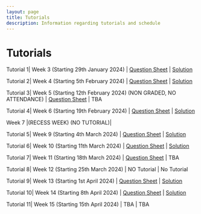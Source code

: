 ```yaml
---
layout: page
title: Tutorials
description: Information regarding tutorials and schedule 
---
```


# Tutorials

Tutorial 1| Week 3 (Starting 29th January 2024) | [Question Sheet](https://weiserlab.github.io/wirelessnetworking/Tutorial1_amended.pdf) | [Solution](https://weiserlab.github.io/wirelessnetworking/tut1_solution.pdf)

Tutorial 2| Week 4 (Starting 5th February 2024) | [Question Sheet](https://weiserlab.github.io/wirelessnetworking/Tutorial2_v2.pdf) | [Solution](https://weiserlab.github.io/wirelessnetworking/Tutorial2_Solutions.pdf)

Tutorial 3| Week 5 (Starting 12th February 2024) (NON GRADED, NO ATTENDANCE) | [Question Sheet](https://weiserlab.github.io/wirelessnetworking/Tutorial3.pdf)  | TBA

Tutorial 4| Week 6 (Starting 19th February 2024) | [Question Sheet](https://weiserlab.github.io/wirelessnetworking/Tutorial4.pdf) | [Solution](https://weiserlab.github.io/wirelessnetworking/Tutorial4_solution.pdf)

Week 7  |(RECESS WEEK) (NO TUTORIAL)|

Tutorial 5| Week 9 (Starting 4th March 2024) | [Question Sheet](https://weiserlab.github.io/wirelessnetworking/Tutorial5.pdf) | [Solution](https://weiserlab.github.io/wirelessnetworking/Tutorial5_solution.pdf)

Tutorial 6| Week 10 (Starting 11th March 2024) |  [Question Sheet](https://weiserlab.github.io/wirelessnetworking/Tutorial6.pdf) | [Solution](https://weiserlab.github.io/wirelessnetworking/Tutorial6_solutions.pdf)

Tutorial 7| Week 11 (Starting 18th March 2024) | [Question Sheet](https://weiserlab.github.io/wirelessnetworking/Tutorial7.pdf)  | TBA

Tutorial 8| Week 12 (Starting 25th March 2024) | NO Tutorial | No Tutorial

Tutorial 9| Week 13 (Starting 1st April 2024) | [Question Sheet](https://weiserlab.github.io/wirelessnetworking/Tutorial8.pdf) | [Solution](https://weiserlab.github.io/wirelessnetworking/Tutorial8_Solution.pdf)

Tutorial 10| Week 14 (Starting 8th April 2024) | [Question Sheet](https://weiserlab.github.io/wirelessnetworking/Tutorial9.pdf)  | [Solution](https://weiserlab.github.io/wirelessnetworking/Tutorial9_solution.pdf)

Tutorial 11| Week 15 (Starting 15th April 2024) | TBA | TBA
